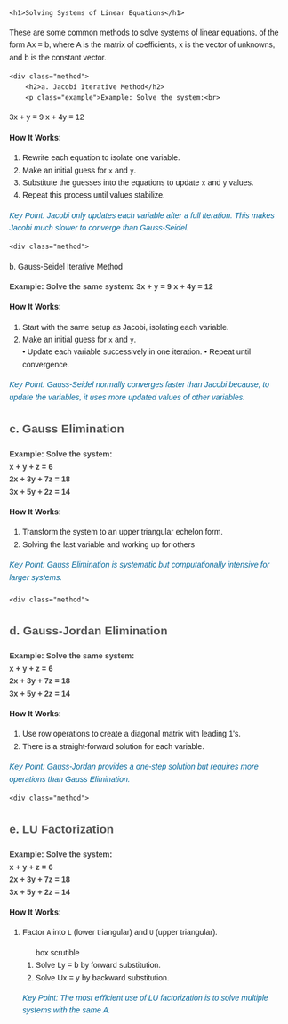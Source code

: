 
<html lang="en">
<head>
    <meta charset="UTF-8">
    <meta name="viewport" content="width=device-width, initial-scale=1.0">
    <title>Linear Equations - Solutions</title>
    <style>
        body { font-family: Arial, sans-serif; line-height: 1.6; }
        h1 { color: #333; }
        h2 { color: #555; }
.example { font-weight: bold; color: #444; }
        .method { margin-bottom: 20px; }
        .key-point { color: #006699; font-style: italic; }
    </style>
</head>
<body>

    <h1>Solving Systems of Linear Equations</h1>
These are some common methods to solve systems of linear equations, of the form Ax = b, where A is the matrix of coefficients, x is the vector of unknowns, and b is the constant vector.

    <div class="method">
        <h2>a. Jacobi Iterative Method</h2>
        <p class="example">Example: Solve the system:<br>
3x + y = 9 
            x + 4y = 12
        </p>
        <p><strong>How It Works:</strong></p>
        <ol>
<li>Rewrite each equation to isolate one variable.</li>
            <li>Make an initial guess for <code>x</code> and <code>y</code>.</li>
            <li>Substitute the guesses into the equations to update <code>x</code> and <code>y</code> values.</li>
<li>Repeat this process until values stabilize.</li>
        </ol>
        <p class="key-point">Key Point: Jacobi only updates each variable after a full iteration. This makes Jacobi much slower to converge than Gauss-Seidel.</p>
    </div>

    <div class="method">
b. Gauss-Seidel Iterative Method
        <p class="example">Example: Solve the same system:
            3x + y = 9 
            x + 4y = 12
        </p>
<p><strong>How It Works:</strong></p>
        <ol>
            <li>Start with the same setup as Jacobi, isolating each variable.</li>
            <li>Make an initial guess for <code>x</code> and <code>y</code>.</li>
• Update each variable successively in one iteration.
• Repeat until convergence.
</ol>
<p class="key-point">Key Point: Gauss-Seidel normally converges faster than Jacobi because, to update the variables, it uses more updated values of other variables.

<div class="method">
        <h2>c. Gauss Elimination</h2>
        <p class="example">Example: Solve the system:<br>
            x + y + z = 6 <br>
            2x + 3y + 7z = 18 <br>
3x + 5y + 2z = 14
        </p>
        <p><strong>How It Works:</strong></p>
        <ol>
            <li>Transform the system to an upper triangular echelon form.
<li>Solving the last variable and working up for others</li>
        </ol>
        <p class="key-point">Key Point: Gauss Elimination is systematic but computationally intensive for larger systems.</p>
    </div>

    <div class="method">
<h2>d. Gauss-Jordan Elimination</h2>
        <p class="example">Example: Solve the same system:<br>
            x + y + z = 6 <br>
            2x + 3y + 7z = 18 <br>
3x + 5y + 2z = 14
        </p>
        <p><strong>How It Works:</strong></p>
        <ol>
            <li>Use row operations to create a diagonal matrix with leading 1's.
<li>There is a straight-forward solution for each variable.
        </ol>
        <p class="key-point">Key Point: Gauss-Jordan provides a one-step solution but requires more operations than Gauss Elimination.</p>
    </div>

    <div class="method">
<h2>e. LU Factorization</h2>
        <p class="example">Example: Solve the system:<br>
            x + y + z = 6 <br>
            2x + 3y + 7z = 18 <br>
3x + 5y + 2z = 14
        </p>
        <p><strong>How It Works:</strong></p>
        <ol>
            <li>Factor <code>A</code> into <code>L</code> (lower triangular) and <code>U</code> (upper triangular).</li>
<ol> box scrutible
  <li>Solve Ly = b by forward substitution.</li>
  <li>Solve Ux = y by backward substitution.</li>
 </ol>
 <p class="key-point">Key Point: The most eﬃcient use of LU factorization is to solve multiple systems with the same A. 
</div>

</body>
</html>
